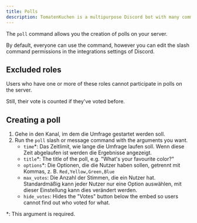 ```yaml
---
title: Polls
description: TomatenKuchen is a multipurpose Discord bot with many common and innovative features for your server. Create polls on your server - also as normal member.
---
```


The `poll` command allows you the creation of polls on your server.

By default, everyone can use the command, however you can edit the slash command permissions in the integrations settings of Discord.

## Excluded roles

Users who have one or more of these roles cannot participate in polls on the server.

Still, their vote is counted if they've voted before.

## Creating a poll

1. Gehe in den Kanal, im dem die Umfrage gestartet werden soll.
2. Run the `poll` slash or message command with the arguments you want.
	- `time`*: Das Zeitlimit, wie lange die Umfrage laufen soll. Wenn diese Zeit abgelaufen ist werden die Ergebnisse angezeigt.
	- `title`*: The title of the poll, e.g. "What's your favourite color?"
	- `options`*: Die Optionen, die die Nutzer haben sollen, getrennt mit Kommas, z. B. `Red,Yellow,Green,Blue`
	- `max_votes`: Die Anzahl der Stimmen, die ein Nutzer hat. Standardmäßig kann jeder Nutzer nur eine Option auswählen, mit dieser Einstellung kann dies verändert werden.
	- `hide_votes`: Hides the "Votes" button below the embed so users cannot find out who voted for what.

\*: This argument is required.

